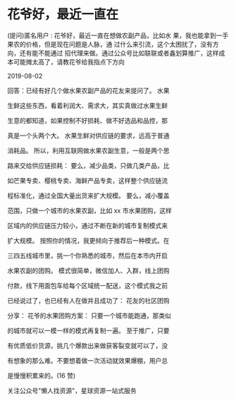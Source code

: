 # 花爷好，最近一直在

(提问)匿名用户 : 花爷好，最近一直在想做农副产品，比如水 果，我也能拿到一手果农的价格，但是现在问题是人脉，通 过什么来引流，这个太困扰了，没有方向，还有能不能通过 招代理来做。通过公众号比如联联或者鑫划算推广，这样成 本可能摊太高了，请教花爷给我指点下方向

2019-08-02

回答：已经有好几个做水果农副产品的花友来提问了。 水果

生鲜这些东西，看着利润大、需求大，其实真做过水果生鲜

生意的都知道，如果控制不好损耗、做不好选品和品控，那

真是一个头两个大。 水果生鲜对供应链的要求，远高于普通

消耗品。 所以，利用互联网做水果农副生意，一般是两个思

路来交给供应链损耗： 要么，减少品类，只做几类产品，比

如芒果专卖、樱桃专卖、海鲜产品专卖，这样整个供应链流

程标准化，通过全国大量出货来扩大规模。 要么，减小覆盖

范围，只做一个城市的水果农副，比如 xx 市水果团购，这样

区域内的供应链压力较小，通过不断在新的城市复制模式来

扩大规模。 按照你的情况，我更倾向于推荐后一种模式。在

三四五线城市里，挑一个你熟悉的城市，然后在本市内开启

水果农副的团购。 模式很简单，微信加人、入群，线上团购

付款，线下用面包车给每个区域统一配送，这个模式我之前

已经说过了，也已经有人在做并且成功了： 花友的社区团购

分享： 花爷的水果团购方案： 只要一个城市能跑通，那类似

的城市就可以一模一样的模式再复制一遍。 至于推广，只要

有优质低价货源，挑几个爆款出来做获客裂变就可以了，没

有想象的那么难。不要想着做一次活动就效果爆棚，用户总

是慢慢积累来的。(16 赞)

关注公众号"懒人找资源"，星球资源一站式服务
